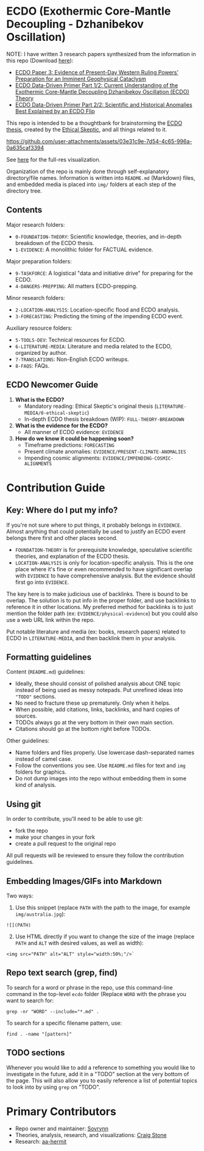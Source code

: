 # ECDO (Exothermic Core-Mantle Decoupling - Dzhanibekov Oscillation)

NOTE: I have written 3 research papers synthesized from the information in this repo (Download [here](https://sovrynn.github.io)):
- [ECDO Paper 3: Evidence of Present-Day Western Ruling Powers’ Preparation for an Imminent Geophysical Cataclysm](https://sovrynn.github.io/ECDO3eng.pdf)
- [ECDO Data-Driven Primer Part 1/2: Current Understanding of the Exothermic Core-Mantle Decoupling Dzhanibekov Oscillation (ECDO) Theory](https://sovrynn.github.io/ECDO-part1-eng.pdf)
- [ECDO Data-Driven Primer Part 2/2: Scientific and Historical Anomalies Best Explained by an ECDO Flip](https://sovrynn.github.io/ECDO-part2-eng.pdf)

This repo is intended to be a thoughtbank for brainstorming the [ECDO thesis](https://theethicalskeptic.com/2024/05/23/master-exothermic-core-mantle-decoupling-dzhanibekov-oscillation-theory/), created by the [Ethical Skeptic](https://theethicalskeptic.com/), and all things related to it.

https://github.com/user-attachments/assets/03e31c9e-7d54-4c65-996a-0a635caf3394

See [here](https://github.com/sovrynn/ecdo/tree/master/6-LITERATURE-MEDIA/nobulart/ecdo-visualizations) for the full-res visualization.

Organization of the repo is mainly done through self-explanatory directory/file names. Information is written into `README.md` (Markdown) files, and embedded media is placed into `img/` folders at each step of the directory tree.

## Contents

Major research folders:
- `0-FOUNDATION-THEORY`: Scientific knowledge, theories, and in-depth breakdown of the ECDO thesis.
- `1-EVIDENCE`: A monolithic folder for FACTUAL evidence.

Major preparation folders:
- `9-TASKFORCE`: A logistical "data and initiative drive" for preparing for the ECDO.
- `4-DANGERS-PREPPING`: All matters ECDO-prepping.

Minor research folders:
- `2-LOCATION-ANALYSIS`: Location-specific flood and ECDO analysis.
- `3-FORECASTING`: Predicting the timing of the impending ECDO event.

Auxiliary resource folders:
- `5-TOOLS-DEV`: Technical resources for ECDO.
- `6-LITERATURE-MEDIA`: Literature and media related to the ECDO, organized by author.
- `7-TRANSLATIONS`: Non-English ECDO writeups.
- `8-FAQS`: FAQs.

## ECDO Newcomer Guide

1. **What is the ECDO?**
	- Mandatory reading: Ethical Skeptic's original thesis (`LITERATURE-MEDIA/0-ethical-skeptic`)
	- In-depth ECDO thesis breakdown (WIP): `FULL-THEORY-BREAKDOWN`
2. **What is the evidence for the ECDO?**
	- All manner of ECDO evidence: `EVIDENCE`
3. **How do we know it could be happening soon?**
	- Timeframe predictions: `FORECASTING`
    - Present climate anomalies: `EVIDENCE/PRESENT-CLIMATE-ANOMALIES`
    - Impending cosmic alignments: `EVIDENCE/IMPENDING-COSMIC-ALIGNMENTS`

# Contribution Guide

## Key: Where do I put my info?

If you're not sure where to put things, it probably belongs in `EVIDENCE`. Almost anything that could potentially be used to justify an ECDO event belongs there first and other places second.
- `FOUNDATION-THEORY` is for prerequisite knowledge, speculative scientific theories, and explanation of the ECDO thesis.
- `LOCATION-ANALYSIS` is only for location-specific analysis. This is the one place where it's fine or even recommended to have significant overlap with `EVIDENCE` to have comprehensive analysis. But the evidence should first go into `EVIDENCE`.

The key here is to make judicious use of backlinks. There is bound to be overlap. The solution is to put info in the proper folder, and use backlinks to reference it in other locations. My preferred method for backlinks is to just mention the folder path (ex: `EVIDENCE/physical-evidence`) but you could also use a web URL link within the repo.

Put notable literature and media (ex: books, research papers) related to ECDO in `LITERATURE-MEDIA`, and then backlink them in your analysis.

## Formatting guidelines

Content (`README.md`) guidelines:
- Ideally, these should consist of polished analysis about ONE topic instead of being used as messy notepads. Put unrefined ideas into `"TODO"` sections.
- No need to fracture these up prematurely. Only when it helps.
- When possible, add citations, links, backlinks, and hard copies of sources.
- TODOs always go at the very bottom in their own main section.
- Citations should go at the bottom right before TODOs.

Other guidelines:
- Name folders and files properly. Use lowercase dash-separated names instead of camel case.
- Follow the conventions you see. Use `README.md` files for text and `img` folders for graphics.
- Do not dump images into the repo without embedding them in some kind of analysis.

## Using git

In order to contribute, you'll need to be able to use git:
- fork the repo
- make your changes in your fork
- create a pull request to the original repo

All pull requests will be reviewed to ensure they follow the contribution guidelines.

## Embedding Images/GIFs into Markdown

Two ways:
1. Use this snippet (replace `PATH` with the path to the image, for example `img/australia.jpg`):

```
![](PATH)
```

2. Use HTML directly if you want to change the size of the image (replace `PATH` and `ALT` with desired values, as well as width):

```
<img src="PATH" alt="ALT" style="width:50%;"/>`
```

## Repo text search (grep, find)

To search for a word or phrase in the repo, use this command-line command in the top-level `ecdo` folder (Replace `WORD` with the phrase you want to search for:

```
grep -nr "WORD" --include="*.md" .
```

To search for a specific filename pattern, use:

```
find . -name "[pattern]"
```

## TODO sections

Whenever you would like to add a reference to something you would like to investigate in the future, add it in a "TODO" section at the very bottom of the page. This will also allow you to easily reference a list of potential topics to look into by using `grep` on "TODO".

# Primary Contributors

- Repo owner and maintainer: [Sovrynn](https://sovrynn.github.io)
- Theories, analysis, research, and visualizations: [Craig Stone](https://nobulart.com)
- Research: [aa-hermit](https://github.com/aa-hermit)
